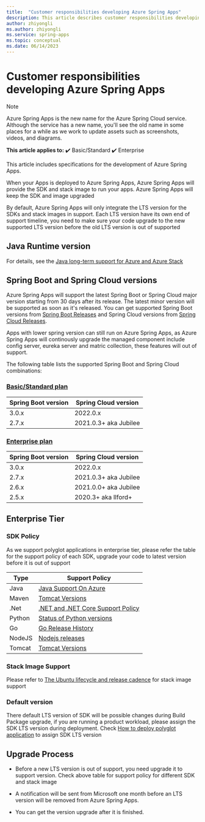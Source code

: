 ```yaml
---
title:  "Customer responsibilities developing Azure Spring Apps"
description: This article describes customer responsibilities developing Azure Spring Apps.
author: zhiyongli
ms.author: zhiyongli
ms.service: spring-apps
ms.topic: conceptual
ms.date: 06/14/2023
---
```


# Customer responsibilities developing Azure Spring Apps

> [!NOTE]
> Azure Spring Apps is the new name for the Azure Spring Cloud service. Although the service has a new name, you'll see the old name in some places for a while as we work to update assets such as screenshots, videos, and diagrams.

**This article applies to:** ✔️ Basic/Standard ✔️ Enterprise

This article includes specifications for the development of Azure Spring Apps.

When your Apps is deployed to Azure Spring Apps, Azure Spring Apps will provide the SDK and stack image to run your apps. Azure Spring Apps will keep the SDK and image upgraded

By default, Azure Spring Apps will only integrate the LTS version for the SDKs and stack images in support. Each LTS version have its own end of support timeline, you need to make sure your code upgrade to the new supported LTS version before the old LTS version is out of supported

## Java Runtime version

For details, see the [Java long-term support for Azure and Azure Stack](/azure/developer/java/fundamentals/java-support-on-azure)

## Spring Boot and Spring Cloud versions

Azure Spring Apps will support the latest Spring Boot or Spring Cloud major version starting from 30 days after its release. The latest minor version will be supported as soon as it's released. You can get supported Spring Boot versions from [Spring Boot Releases](https://github.com/spring-projects/spring-boot/wiki/Supported-Versions#releases) and Spring Cloud versions from [Spring Cloud Releases](https://github.com/spring-cloud/spring-cloud-release/wiki).

Apps with lower spring version can still run on Azure Spring Apps, as Azure Spring Apps will continously upgrade the managed component include config server, eureka server and matric collection, these features will out of support.

The following table lists the supported Spring Boot and Spring Cloud combinations:

### [Basic/Standard plan](#tab/basic-standard-plan)

| Spring Boot version | Spring Cloud version  |
|---------------------|-----------------------|
| 3.0.x               | 2022.0.x          |
| 2.7.x               | 2021.0.3+ aka Jubilee |

### [Enterprise plan](#tab/enterprise-plan)

| Spring Boot version | Spring Cloud version       |
|---------------------|----------------------------|
| 3.0.x               | 2022.0.x               |
| 2.7.x               | 2021.0.3+ aka Jubilee      |
| 2.6.x               | 2021.0.0+ aka Jubilee      |
| 2.5.x               | 2020.3+ aka Ilford+        |



## Enterprise Tier
### SDK Policy

As we support polyglot applications in enterprise tier, please refer the table for the support policy of each SDK, upgrade your code to latest version before it is out of support

| Type                 | Support Policy            |
|---------------------|----------------------------|
| Java|[Java Support On Azure](/azure/developer/java/fundamentals/java-support-on-azure)
| Maven |[Tomcat Versions](https://tomcat.apache.org/whichversion.html)
|.Net|[.NET and .NET Core Support Policy](https://dotnet.microsoft.com/en-us/platform/support/policy/dotnet-core)
|Python|[Status of Python versions](https://devguide.python.org/versions/)
|Go|[Go Release History](https://go.dev/doc/devel/release)
|NodeJS|[Nodejs releases](https://nodejs.dev/en/about/releases/)
|Tomcat| [Tomcat Versions](https://tomcat.apache.org/whichversion.html)

### Stack Image Support
Please refer to [The Ubuntu lifecycle and release cadence](https://ubuntu.com/about/release-cycle#ubuntu) for stack image support

### Default version
There default LTS version of SDK will be possible changes during Build Package upgrade, if you are running a product workload, please assign the SDK LTS version during deployment. Check [How to deploy polyglot application](https://learn.microsoft.com/azure/spring-apps/how-to-enterprise-deploy-polyglot-apps) to assign SDK LTS version

## Upgrade Process
- Before a new LTS version is out of support, you need upgrade it to support version. Check above table for support policy for different SDK and stack image

- A notification will be sent from Microsoft one month before an LTS version will be removed from Azure Spring Apps.

- You can get the version upgrade after it is finished.

